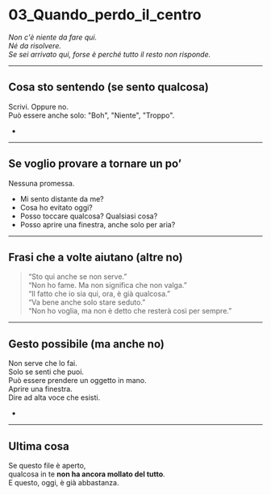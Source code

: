 # 03_Quando_perdo_il_centro

_Non c'è niente da fare qui.  
Né da risolvere.  
Se sei arrivato qui, forse è perché tutto il resto non risponde._

---

## Cosa sto sentendo (se sento qualcosa)

Scrivi. Oppure no.  
Può essere anche solo: "Boh", "Niente", "Troppo".

- 

---

## Se voglio provare a tornare un po’

Nessuna promessa.

- Mi sento distante da me?
- Cosa ho evitato oggi?
- Posso toccare qualcosa? Qualsiasi cosa?
- Posso aprire una finestra, anche solo per aria?

---

## Frasi che a volte aiutano (altre no)

> “Sto qui anche se non serve.”  
> “Non ho fame. Ma non significa che non valga.”  
> “Il fatto che io sia qui, ora, è già qualcosa.”  
> “Va bene anche solo stare seduto.”  
> “Non ho voglia, ma non è detto che resterà così per sempre.”

---

## Gesto possibile (ma anche no)

Non serve che lo fai.  
Solo se senti che puoi.  
Può essere prendere un oggetto in mano.  
Aprire una finestra.  
Dire ad alta voce che esisti.

- 

---

## Ultima cosa

Se questo file è aperto,  
qualcosa in te **non ha ancora mollato del tutto**.  
E questo, oggi, è già abbastanza.